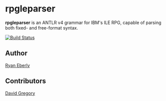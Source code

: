 # rpgleparser

**rpgleparser** is an ANTLR v4 grammar for IBM's ILE RPG, capable of parsing both fixed- and free-format syntax.

[![Build Status](https://travis-ci.org/rpgleparser/rpgleparser.svg?branch=master)](https://travis-ci.org/rpgleparser/rpgleparser)

## Author
[Ryan Eberly](https://github.com/ryaneberly)

## Contributors
[David Gregory](https://github.com/DavidGregory084)